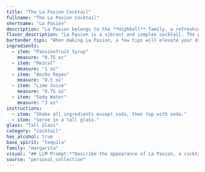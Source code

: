 ```yaml
---
title: "The La Pasion Cocktail"
fullname: "The La Pasion Cocktail"
shortname: "La Pasion"
description: "La Pasion belongs to the **Highball** family, a refreshing category often featuring spirits, mixers, and ice. This contemporary creation likely originated in a modern bar, combining the smoky intensity of mezcal with the vibrant fruitiness of passionfruit, ancho reyes, and lime, all balanced by the crispness of soda water. "
flavor_description: "La Pasion is a vibrant and complex cocktail. The passionfruit syrup brings a sweet, tangy, and tropical fruitiness, while the mezcal adds a smoky and earthy note. Ancho Reyes, a chile liqueur, introduces a subtle spice and warmth. Lime juice provides acidity and freshness, and soda water adds a light and bubbly texture. The result is a well-balanced cocktail that is both refreshing and intriguing. "
bartender_tips: "When making La Pasion, a few tips will elevate your drink:1. **Use fresh lime juice:**  This brings brightness and balances the sweetness.2. **Chill your mezcal:**  This ensures a smooth and refreshing taste.3. **Shake with ice, not just stir:**  This chills the drink and helps blend the flavors.4. **Top with soda water gently:**  This creates a refreshing and bubbly finish.5. **Garnish with a lime wheel or passionfruit pulp:**  This adds a touch of elegance and complements the flavors. "
ingredients:
  - item: "Passionfruit Syrup"
    measure: "0.75 oz"
  - item: "Mezcal"
    measure: "1 oz"
  - item: "Ancho Reyes"
    measure: "0.5 oz"
  - item: "Lime Juice"
    measure: "0.75 oz"
  - item: "Soda Water"
    measure: "3 oz"
instructions:
  - item: "Shake all ingredients except soda, then top with soda."
  - item: "Serve in a tall glass."
glass: "Tall Glass"
category: "cocktail"
has_alcohol: true
base_spirit: "tequila"
family: "margarita"
visual: "## LLM Prompt:**Describe the appearance of La Pasion, a cocktail made with Passionfruit Syrup, Mezcal, Ancho Reyes, Lime Juice, and Soda Water.****Consider the following aspects:*** **Color:** Is it a vibrant, bright color? A mellow, sunset hue? Does it have layers or depth?* **Clarity:** Is it crystal clear? Hazy? Are there any particles visible?* **Texture:** Is it smooth and silky? Bubbly and effervescent? Are there any bits of fruit or ice?* **Garnish:** What, if any, garnish is used? How does it complement the overall aesthetic?* **Glassware:** What type of glass is it served in? How does the shape and size affect the visual appeal? **Remember, your description should evoke a sense of the cocktail's visual beauty and appeal.** "
source: "personal_collection"
---
```


